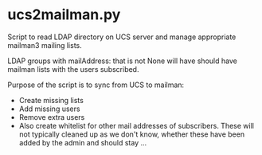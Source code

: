 # ucs2mailman.py

Script to read LDAP directory on UCS server and manage
appropriate mailman3 mailing lists.

LDAP groups with mailAddress: that is not None will have
should have mailman lists with the users subscribed.

Purpose of the script is to sync from UCS to mailman:
* Create missing lists
* Add missing users
* Remove extra users
* Also create whitelist for other mail addresses
  of subscribers. These will not typically cleaned
  up as we don't know, whether these have been added
  by the admin and should stay ...


